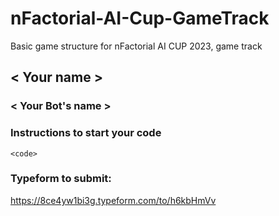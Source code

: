 # nFactorial-AI-Cup-GameTrack
Basic game structure for nFactorial AI CUP 2023, game track

## < Your name >

### < Your Bot's name >

### Instructions to start your code

```
<code>
```

### Typeform to submit:
https://8ce4yw1bi3g.typeform.com/to/h6kbHmVv
